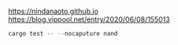 https://nindanaoto.github.io
https://blog.vippool.net/entry/2020/06/08/155013

```rust
cargo test -- --nocaputure nand
```
